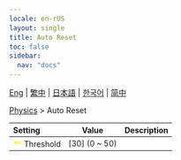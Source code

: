 ```yaml
---
locale: en-rUS
layout: single
title: Auto Reset
toc: false
sidebar:
  nav: "docs"
---
```

[Eng](/dancexr/menu/2025.4/actor/auto_reset) | [繁中](/tw/dancexr/menu/2025.4/actor/auto_reset) | [日本語](/jp/dancexr/menu/2025.4/actor/auto_reset) | [한국어](/kr/dancexr/menu/2025.4/actor/auto_reset) | [简中](/zh/dancexr/menu/2025.4/actor/auto_reset)

[Physics](../menu#Physics) > Auto Reset



| Setting | Value | Description |
| :--- | --- | :--- |
|<nobr><img src="/images/icon/ic_slider.png" alt="slider icon"/> Threshold</nobr>| [30] (0 ~ 50) | 
